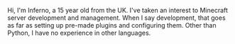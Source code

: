 Hi, I'm Inferno, a 15 year old from the UK. I've taken an interest to Minecraft server development and management. When I say development, that goes as far as setting up pre-made plugins and configuring them. Other than Python, I have no experience in other languages.
